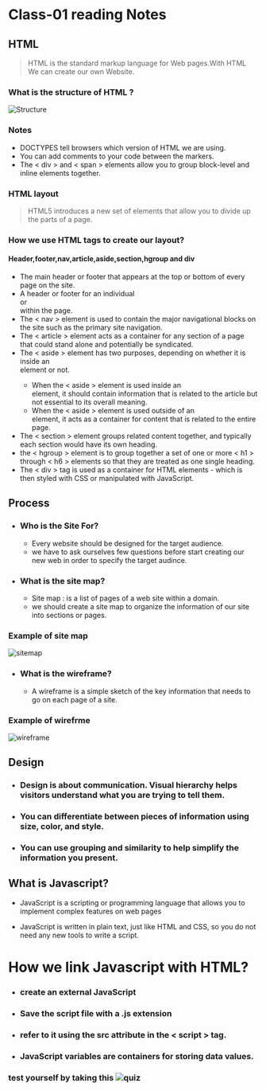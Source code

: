 # Class-01 reading Notes #

## HTML ##

> HTML is the standard markup language for Web pages.With HTML We can create our own Website. 

### What is the structure of HTML ? ###

![Structure](https://qatechhub.com/wp-content/uploads/2016/09/BasicHtmlStructure.png)

### Notes ###
 * DOCTYPES tell browsers which version of HTML we are using.
 * You can add comments to your code between the <!-- and --> markers.
 * The < div > and < span > elements allow you to group block-level and inline elements together.
  
 ### HTML layout
 
 > HTML5 introduces a new set of elements that allow you to divide up the parts of a page.
 
 ### How we use HTML tags to create our layout? ###
 
 #### Header,footer,nav,article,aside,section,hgroup and div ####
 
 - The main header or footer that appears at the top or bottom of every page on the site.
 - A header or footer for an individual <article> or <section> within the page.
 - The < nav > element is used to contain the major navigational blocks on the site such as the primary site navigation.
 - The < article > element acts as a container for any section of a page that could stand alone and potentially be syndicated.
 - The < aside > element has two purposes, depending on whether it is inside an <article> element or not.
   * When the < aside > element is used inside an <article> element, it should contain information that is related to the article but not essential to its overall meaning. 
   * When the < aside > element is used outside of an <article> element, it acts as a container for content that is related to the entire page.
 - The < section > element groups related content together, and typically each section would have its own heading.
 - the < hgroup > element is to group together a set of one or more < h1 > through < h6 > elements so that they are treated as one single heading.
 - The < div > tag is used as a container for HTML elements - which is then styled with CSS or manipulated with JavaScript.
  
## Process ##
 * ### Who is the Site For? ##
   - Every website should be designed for the target audience.
   - we have to ask ourselves few questions before start creating our new web in order to specify the target audince.
  
 * ### What is the site map? ##
   - Site map : is a list of pages of a web site within a domain.
   - we should create a site map to organize the information of our site into sections or pages.
 ### Example of site map ###
 ![sitemap](https://www.atilus.com/wp-content/uploads/2015/12/sitemap.gif)
 
 * ### What is the wireframe? ##
   - A wireframe is a simple sketch of the key information that needs to go on each page of a site.
  ### Example of wirefrme ###
   ![wireframe](https://i.pinimg.com/originals/c3/de/24/c3de24c8c79004b349f12052f76d70b0.png)
   
## Design ##

* ### Design is about communication. Visual hierarchy helps visitors understand what you are trying to tell them. ###
* ### You can differentiate between pieces of information using size, color, and style. ###
* ### You can use grouping and similarity to help simplify the information you present. ###

## What is Javascript? ##

 - JavaScript is a scripting or programming language that allows you to implement complex features on web pages 

- JavaScript is written in plain text, just like HTML and CSS, so you do not need any new tools to write a script.

# How we link Javascript with HTML? #
- ### create an external JavaScript ###
- ### Save the script file with a .js extension ###
- ### refer to it using the src attribute in the < script > tag. ###

* ### JavaScript variables are containers for storing data values. 

### test yourself by taking this  ![quiz](https://forms.gle/ArwdtjyYWXR9kWMz6)





 
 


  
